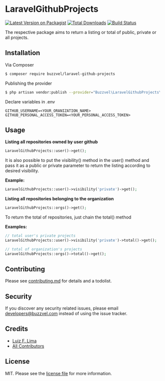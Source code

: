 # LaravelGithubProjects

[![Latest Version on Packagist][ico-version]][link-packagist]
[![Total Downloads][ico-downloads]][link-downloads]
[![Build Status][ico-travis]][link-travis]

The respective package aims to return a listing or total of public, private or all projects.

## Installation

Via Composer

``` bash
$ composer require buzzvel/laravel-github-projects
```

Publishing the provider

``` bash
$ php artisan vendor:publish --provider="Buzzvel\LaravelGithubProjects\LaravelGithubProjectsServiceProvider" 
```

Declare variables in .env

```
GITHUB_USERNAME=<YOUR_ORANIZATION_NAME>
GITHUB_PERSONAL_ACCESS_TOKEN=<YOUR_PERSONAL_ACCESS_TOKEN>
```

## Usage

**Listing all repositories owned by user github**
``` php
LaravelGithubProjects::user()->get();
```
It is also possible to put the visibility() method in the user() method and pass it as a public or private parameter to return the listing according to desired visibility.

**Example:**
``` php
LaravelGithubProjects::user()->visibility('private')->get();
```

**Listing all repositories belonging to the organization**
``` php
LaravelGithubProjects::orgs()->get();
```

To return the total of repositories, just chain the total() method

**Examples:**

``` php
// total user's private projects
LaravelGithubProjects::user()->visibility('private')->total()->get();

// total of organization's projects
LaravelGithubProjects::orgs()->total()->get();

```





## Contributing

Please see [contributing.md](contributing.md) for details and a todolist.

## Security

If you discover any security related issues, please email developers@buzzvel.com instead of using the issue tracker.

## Credits

- [Luiz F. Lima](https://github.com/hendrix97s)
- [All Contributors][link-contributors]

## License

MIT. Please see the [license file](license.md) for more information.

[ico-version]: https://img.shields.io/packagist/v/buzzvel/laravel-github-projects.svg?style=flat-square
[ico-downloads]: https://img.shields.io/packagist/dt/buzzvel/laravel-github-projects.svg?style=flat-square
[ico-travis]: https://img.shields.io/travis/buzzvel/laravel-github-projects/master.svg?style=flat-square
[ico-styleci]: https://styleci.io/repos/12345678/shield

[link-packagist]: https://packagist.org/packages/buzzvel/laravel-github-projects
[link-downloads]: https://packagist.org/packages/buzzvel/laravel-github-projects
[link-travis]: https://travis-ci.org/buzzvel/laravel-github-projects
[link-styleci]: https://styleci.io/repos/12345678
[link-author]: https://github.com/buzzvel
[link-contributors]: ../../contributors
